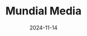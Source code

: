 ---  
layout: startup_page  
title: "Mundial Media"  
id: "mundialmedia.com"  
permalink: "/mundialmediamundialmedia.com11142024/"  
website: "https://www.mundialmedia.com/"  
funding_round: "Pre-Seed+"  
funding_amount: "$1.5M"  
investors: "family offices, venture firms specializing in marketing automation"  
about: "Mundial Media is a contextual marketing platform focused on multicultural audiences. It uses its proprietary Cadmus AI engine, a privacy-first solution, to deliver culturally relevant advertisements at scale, connecting brands with diverse groups like Hispanics, Blacks, Asian Americans, and LGBTQ+ communities."  
markets: "Advertising, AI, Digital Marketing, Digital Media, Advertising Platforms, Machine Learning, Media and Entertainment, Multicultural Advertising, Marketing"  
hq: "Los Angeles, California, United States"  
founded_year: "2022"  
linkedin: "https://www.linkedin.com/company/mundialmedia"  
twitter: ""  
instagram: ""  
facebook: ""  
crunchbase: "https://www.crunchbase.com/organization/mundial-media"  
pitchbook: "https://pitchbook.com/profiles/company/523442-08"  

date_display: "14-Nov-2024"  
date: "2024-11-14"

# SEO Optimization  
meta_title: "Mundial Media - Pre-Seed+ Funding ($1.5M)"  
meta_description: "Mundial Media, Mundial Media is a contextual marketing platform focused on multicultural audiences. It uses its proprietary Cadmus AI engine, a privacy-first solutio..."  
meta_keywords: "Mundial Media, Advertising, AI, Digital Marketing, Digital Media, Advertising Platforms, Machine Learning, Media and Entertainment, Multicultural Advertising, Marketing, Pre-Seed+ funding"  
canonical_url: "https://startup.projectstartups.com/mundialmediamundialmedia.com11142024/"  
---